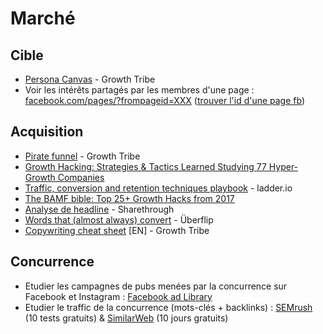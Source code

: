 # Marché

## Cible

- [Persona Canvas](https://docs.google.com/presentation/d/1oEefHz-Dw-swY8_AKJdxhJcX4kmvFxu4cg2gijs9RcQ/copy) - Growth Tribe
- Voir les intérêts partagés par les membres d'une page :  [facebook.com/pages/?frompageid=XXX](facebook.com/pages/?frompageid=XXX) ([trouver l'id d'une page fb](https://www.labnol.org/internet/find-facebook-page-id-profile/6909/))

## Acquisition

- [Pirate funnel](https://docs.google.com/presentation/d/1CSE79VrBqXBGBGJbXRwC1u9N5K05xcZBFO0yXz5Uc4A/copy) - Growth Tribe
- [Growth Hacking: Strategies & Tactics Learned Studying 77 Hyper-Growth Companies](https://www.robbierichards.com/growth/growth-hacking-strategies)
- [Traffic, conversion and retention techniques playbook](https://ladder.io/playbook) - ladder.io
- [The BAMF bible: Top 25+ Growth Hacks from 2017](https://drive.google.com/file/d/0B9431QfNW22bczdYYTlJYS1PVTA/view)
- [Analyse de headline](https://headlines.sharethrough.com/) - Sharethrough
- [Words that (almost always) convert](https://blog.hubspot.com/hs-fs/hub/53/file-1385944835-png) - Überflip
- [Copywriting cheat sheet](http://grow.ac/cop) [EN] - Growth Tribe


## Concurrence

- Etudier les campagnes de pubs menées par la concurrence sur Facebook et Instagram : [Facebook ad Library](https://www.facebook.com/ads/library)
- Etudier le traffic de la concurrence (mots-clés + backlinks) : [SEMrush](https://www.semrush.com) (10 tests gratuits) & [SimilarWeb](https://www.similarweb.com/fr) (10 jours gratuits)
